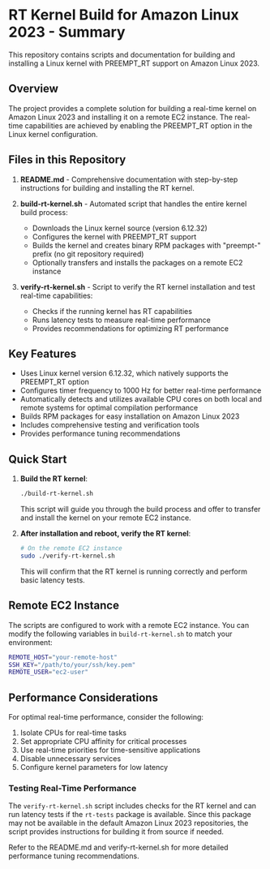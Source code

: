# RT Kernel Build for Amazon Linux 2023 - Summary

This repository contains scripts and documentation for building and installing a Linux kernel with PREEMPT_RT support on Amazon Linux 2023.

## Overview

The project provides a complete solution for building a real-time kernel on Amazon Linux 2023 and installing it on a remote EC2 instance. The real-time capabilities are achieved by enabling the PREEMPT_RT option in the Linux kernel configuration.

## Files in this Repository

1. **README.md** - Comprehensive documentation with step-by-step instructions for building and installing the RT kernel.

2. **build-rt-kernel.sh** - Automated script that handles the entire kernel build process:
   - Downloads the Linux kernel source (version 6.12.32)
   - Configures the kernel with PREEMPT_RT support
   - Builds the kernel and creates binary RPM packages with "preempt-" prefix (no git repository required)
   - Optionally transfers and installs the packages on a remote EC2 instance

3. **verify-rt-kernel.sh** - Script to verify the RT kernel installation and test real-time capabilities:
   - Checks if the running kernel has RT capabilities
   - Runs latency tests to measure real-time performance
   - Provides recommendations for optimizing RT performance

## Key Features

- Uses Linux kernel version 6.12.32, which natively supports the PREEMPT_RT option
- Configures timer frequency to 1000 Hz for better real-time performance
- Automatically detects and utilizes available CPU cores on both local and remote systems for optimal compilation performance
- Builds RPM packages for easy installation on Amazon Linux 2023
- Includes comprehensive testing and verification tools
- Provides performance tuning recommendations

## Quick Start

1. **Build the RT kernel**:
   ```bash
   ./build-rt-kernel.sh
   ```
   
   This script will guide you through the build process and offer to transfer and install the kernel on your remote EC2 instance.

2. **After installation and reboot, verify the RT kernel**:
   ```bash
   # On the remote EC2 instance
   sudo ./verify-rt-kernel.sh
   ```

   This will confirm that the RT kernel is running correctly and perform basic latency tests.

## Remote EC2 Instance

The scripts are configured to work with a remote EC2 instance. You can modify the following variables in `build-rt-kernel.sh` to match your environment:

```bash
REMOTE_HOST="your-remote-host"
SSH_KEY="/path/to/your/ssh/key.pem"
REMOTE_USER="ec2-user"
```

## Performance Considerations

For optimal real-time performance, consider the following:

1. Isolate CPUs for real-time tasks
2. Set appropriate CPU affinity for critical processes
3. Use real-time priorities for time-sensitive applications
4. Disable unnecessary services
5. Configure kernel parameters for low latency

### Testing Real-Time Performance

The `verify-rt-kernel.sh` script includes checks for the RT kernel and can run latency tests if the `rt-tests` package is available. Since this package may not be available in the default Amazon Linux 2023 repositories, the script provides instructions for building it from source if needed.

Refer to the README.md and verify-rt-kernel.sh for more detailed performance tuning recommendations.
